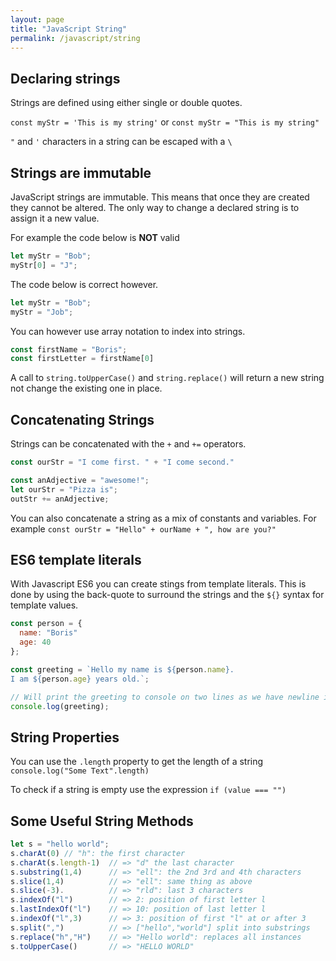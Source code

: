 ```yaml
---
layout: page
title: "JavaScript String"
permalink: /javascript/string
---
```


## Declaring strings

Strings are defined using either single or double quotes.

`const myStr = 'This is my string'` or `const myStr = "This is my string"`

`"` and `'` characters in a string can be escaped with a `\`

## Strings are immutable

JavaScript strings are immutable.  This means that once they are created they cannot be altered.  The only way to change a declared string is to assign it a new value.  

For example the code below is **NOT** valid

```javascript
let myStr = "Bob";
myStr[0] = "J";
```

The code below is correct however.

```javascript
let myStr = "Bob";
myStr = "Job";
```

You can however use array notation to index into strings.

```javascript
const firstName = "Boris";
const firstLetter = firstName[0]
```

A call to `string.toUpperCase()` and `string.replace()` will return a new string not change the existing one in place.

## Concatenating Strings

Strings can be concatenated with the `+` and `+=` operators.

```javascript
const ourStr = "I come first. " + "I come second."

const anAdjective = "awesome!";
let ourStr = "Pizza is";
outStr += anAdjective;
```

You can also concatenate a string as a mix of constants and variables.  For example `const ourStr = "Hello" + ourName + ", how are you?"`

## ES6 template literals

With Javascript ES6 you can create stings from template literals.  This is done by using the back-quote to surround the strings and the `${}` syntax for template values.

```javascript
const person = {
  name: "Boris"
  age: 40
};

const greeting = `Hello my name is ${person.name}.  
I am ${person.age} years old.`;

// Will print the greeting to console on two lines as we have newline in the template string.
console.log(greeting);
```

## String Properties

You can use the `.length` property to get the length of a string `console.log("Some Text".length)`

To check if a string is empty use the expression `if (value === "")`

## Some Useful String Methods

```javascript
let s = "hello world";
s.charAt(0) // "h": the first character
s.charAt(s.length-1)  // => "d" the last character
s.substring(1,4)      // => "ell": the 2nd 3rd and 4th characters
s.slice(1,4)          // => "ell": same thing as above
s.slice(-3).          // => "rld": last 3 characters
s.indexOf("l")        // => 2: position of first letter l
s.lastIndexOf("l")    // => 10: position of last letter l
s.indexOf("l",3)      // => 3: position of first "l" at or after 3
s.split(",")          // => ["hello","world"] split into substrings
s.replace("h","H")    // => "Hello world": replaces all instances
s.toUpperCase()       // => "HELLO WORLD"
```

